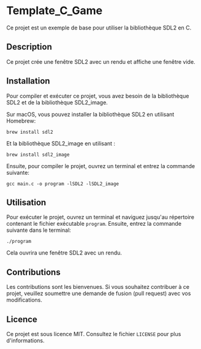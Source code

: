 # Template_C_Game

Ce projet est un exemple de base pour utiliser la bibliothèque SDL2 en C.

## Description

Ce projet crée une fenêtre SDL2 avec un rendu et affiche une fenêtre vide.

## Installation

Pour compiler et exécuter ce projet, vous avez besoin de la bibliothèque SDL2 et de la bibliothèque SDL2_image.

Sur macOS, vous pouvez installer la bibliothèque SDL2 en utilisant Homebrew:

```
brew install sdl2
```
Et la bibliothèque SDL2_image en utilisant :

```
brew install sdl2_image
```

Ensuite, pour compiler le projet, ouvrez un terminal et entrez la commande suivante:

```
gcc main.c -o program -lSDL2 -lSDL2_image
```


## Utilisation

Pour exécuter le projet, ouvrez un terminal et naviguez jusqu'au répertoire contenant le fichier exécutable `program`. Ensuite, entrez la commande suivante dans le terminal:

```
./program
```

Cela ouvrira une fenêtre SDL2 avec un rendu.

## Contributions

Les contributions sont les bienvenues. Si vous souhaitez contribuer à ce projet, veuillez soumettre une demande de fusion (pull request) avec vos modifications.

## Licence

Ce projet est sous licence MIT. Consultez le fichier `LICENSE` pour plus d'informations.
